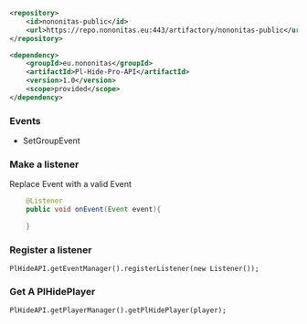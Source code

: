 
```xml
<repository>
    <id>nononitas-public</id>
    <url>https://repo.nononitas.eu:443/artifactory/nononitas-public</url>
</repository>

<dependency>
    <groupId>eu.nononitas</groupId>
    <artifactId>Pl-Hide-Pro-API</artifactId>
    <version>1.0</version>
    <scope>provided</scope>
</dependency>
```

### Events

* SetGroupEvent

### Make a listener

Replace Event with a valid Event

```java
    @Listener
    public void onEvent(Event event){
        
    }
```

### Register a listener

`PlHideAPI.getEventManager().registerListener(new Listener());`

### Get A PlHidePlayer

`PlHideAPI.getPlayerManager().getPlHidePlayer(player);`


